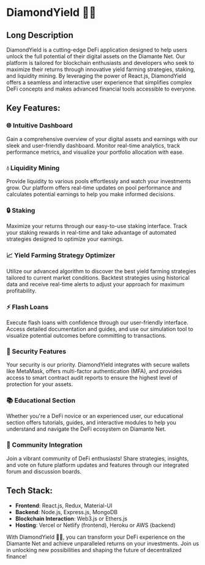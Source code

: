 # DiamondYield 🌟💎

## Long Description
DiamondYield is a cutting-edge DeFi application designed to help users unlock the full potential of their digital assets on the Diamante Net. Our platform is tailored for blockchain enthusiasts and developers who seek to maximize their returns through innovative yield farming strategies, staking, and liquidity mining. By leveraging the power of React.js, DiamondYield offers a seamless and interactive user experience that simplifies complex DeFi concepts and makes advanced financial tools accessible to everyone.

## Key Features:
### 🌐 Intuitive Dashboard
Gain a comprehensive overview of your digital assets and earnings with our sleek and user-friendly dashboard. Monitor real-time analytics, track performance metrics, and visualize your portfolio allocation with ease.

### 💧 Liquidity Mining
Provide liquidity to various pools effortlessly and watch your investments grow. Our platform offers real-time updates on pool performance and calculates potential earnings to help you make informed decisions.

### 🔒 Staking
Maximize your returns through our easy-to-use staking interface. Track your staking rewards in real-time and take advantage of automated strategies designed to optimize your earnings.

### 📈 Yield Farming Strategy Optimizer
Utilize our advanced algorithm to discover the best yield farming strategies tailored to current market conditions. Backtest strategies using historical data and receive real-time alerts to adjust your approach for maximum profitability.

### ⚡ Flash Loans
Execute flash loans with confidence through our user-friendly interface. Access detailed documentation and guides, and use our simulation tool to visualize potential outcomes before committing to transactions.

### 🔐 Security Features
Your security is our priority. DiamondYield integrates with secure wallets like MetaMask, offers multi-factor authentication (MFA), and provides access to smart contract audit reports to ensure the highest level of protection for your assets.

### 📚 Educational Section
Whether you're a DeFi novice or an experienced user, our educational section offers tutorials, guides, and interactive modules to help you understand and navigate the DeFi ecosystem on Diamante Net.

### 🤝 Community Integration
Join a vibrant community of DeFi enthusiasts! Share strategies, insights, and vote on future platform updates and features through our integrated forum and discussion boards.

## Tech Stack:
- **Frontend**: React.js, Redux, Material-UI
- **Backend**: Node.js, Express.js, MongoDB
- **Blockchain Interaction**: Web3.js or Ethers.js
- **Hosting**: Vercel or Netlify (frontend), Heroku or AWS (backend)

With DiamondYield 🌟💎, you can transform your DeFi experience on the Diamante Net and achieve unparalleled returns on your investments. Join us in unlocking new possibilities and shaping the future of decentralized finance!
